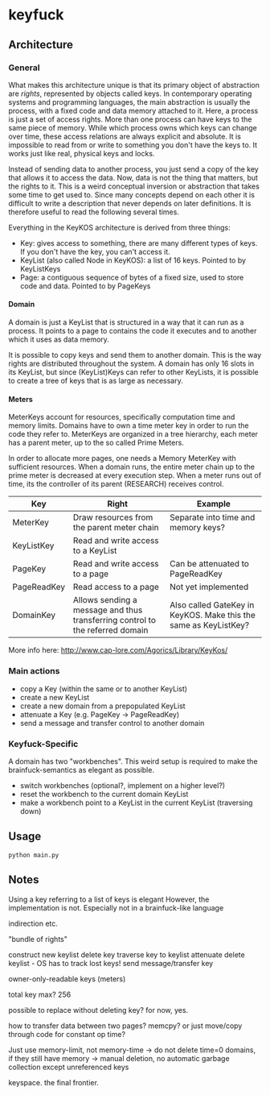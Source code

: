 # keyfuck

## Architecture

### General

What makes this architecture unique is that its primary object of abstraction are *rights*, represented by objects called keys. In contemporary operating systems and programming languages, the main abstraction is usually the process, with a fixed code and data memory attached to it. Here, a process is just a set of access rights. More than one process can have keys to the same piece of memory. While which process owns which keys can change over time, these access relations are always explicit and absolute. It is impossible to read from or write to something you don't have the keys to. It works just like real, physical keys and locks.

Instead of sending data to another process, you just send a copy of the key that allows it to access the data. Now, data is not the thing that matters, but the rights to it. This is a weird conceptual inversion or abstraction that takes some time to get used to. Since many concepts depend on each other it is difficult to write a description that never depends on later definitions. It is therefore useful to read the following several times.

Everything in the KeyKOS architecture is derived from three things:

- Key: gives access to something, there are many different types of keys. If you don't have the key, you can't access it.
- KeyList (also called Node in KeyKOS): a list of 16 keys. Pointed to by KeyListKeys
- Page: a contiguous sequence of bytes of a fixed size, used to store code and data. Pointed to by PageKeys

#### Domain
A domain is just a KeyList that is structured in a way that it can run as a process. It points to a page to contains the code it executes and to another which it uses as data memory.

It is possible to copy keys and send them to another domain. This is the way rights are distributed throughout the system. A domain has only 16 slots in its KeyList, but since (KeyList)Keys can refer to other KeyLists, it is possible to create a tree of keys that is as large as necessary.

#### Meters

MeterKeys account for resources, specifically computation time and memory limits. Domains have to own a time meter key in order to run the code they refer to.
MeterKeys are organized in a tree hierarchy, each meter has a parent meter, up to the so called Prime Meters.

In order to allocate more pages, one needs a Memory MeterKey with sufficient resources.
When a domain runs, the entire meter chain up to the prime meter is decreased at every execution step. When a meter runs out of time, its the controller of its parent (RESEARCH) receives control.

| Key | Right | Example |
| --- | --- | --- |
| MeterKey | Draw resources from the parent meter chain | Separate into time and memory keys? |
| KeyListKey | Read and write access to a KeyList | |
| PageKey | Read and write access to a page | Can be attenuated to PageReadKey |
| PageReadKey | Read access to a page | Not yet implemented |
| DomainKey | Allows sending a message and thus transferring control to the referred domain | Also called GateKey in KeyKOS. Make this the same as KeyListKey? |

More info here: http://www.cap-lore.com/Agorics/Library/KeyKos/

### Main actions

- copy a Key (within the same or to another KeyList)
- create a new KeyList
- create a new domain from a prepopulated KeyList
- attenuate a Key (e.g. PageKey -> PageReadKey)
- send a message and transfer control to another domain

### Keyfuck-Specific
A domain has two "workbenches". This weird setup is required to make the brainfuck-semantics as elegant as possible.

- switch workbenches (optional?, implement on a higher level?)
- reset the workbench to the current domain KeyList
- make a workbench point to a KeyList in the current KeyList (traversing down)

## Usage

`python main.py`

## Notes

Using a key referring to a list of keys is elegant
However, the implementation is not.
Especially not in a brainfuck-like language

indirection etc.

"bundle of rights"

construct new keylist
delete key
traverse key to keylist
attenuate
delete keylist - OS has to track lost keys!
send message/transfer key

owner-only-readable keys (meters)

total key max? 256

possible to replace without deleting key? for now, yes.

how to transfer data between two pages? memcpy? or just move/copy through code for constant op time?

Just use memory-limit, not memory-time
-> do not delete time=0 domains, if they still have memory
-> manual deletion, no automatic garbage collection except unreferenced keys

keyspace. the final frontier.
